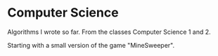 # Computer Science 


Algorithms I wrote so far. 
From the classes Computer Science 1 and 2.

Starting with a small version of the game "MineSweeper". 
